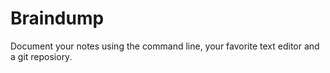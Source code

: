 # Braindump

Document your notes using the command line, your favorite text editor and a git reposiory.

